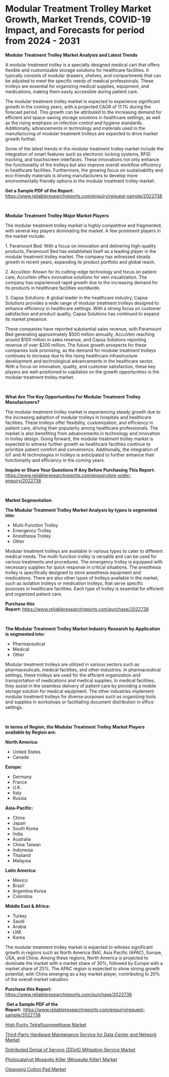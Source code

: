 <p><h1>Modular Treatment Trolley Market Growth, Market Trends, COVID-19 Impact, and Forecasts for period from 2024 - 2031</h1></p><p><strong>Modular Treatment Trolley Market Analysis and Latest Trends</strong></p>
<p><p>A modular treatment trolley is a specially designed medical cart that offers flexible and customizable storage solutions for healthcare facilities. It typically consists of modular drawers, shelves, and compartments that can be adjusted to meet the specific needs of medical professionals. These trolleys are essential for organizing medical supplies, equipment, and medications, making them easily accessible during patient care.</p><p>The modular treatment trolley market is expected to experience significant growth in the coming years, with a projected CAGR of 11.1% during the forecast period. This growth can be attributed to the increasing demand for efficient and space-saving storage solutions in healthcare settings, as well as the rising emphasis on infection control and hygiene standards. Additionally, advancements in technology and materials used in the manufacturing of modular treatment trolleys are expected to drive market growth further.</p><p>Some of the latest trends in the modular treatment trolley market include the integration of smart features such as electronic locking systems, RFID tracking, and touchscreen interfaces. These innovations not only enhance the functionality of the trolleys but also improve overall workflow efficiency in healthcare facilities. Furthermore, the growing focus on sustainability and eco-friendly materials is driving manufacturers to develop more environmentally friendly options in the modular treatment trolley market.</p></p>
<p><strong>Get a Sample PDF of the Report:&nbsp;</strong> <a href="https://www.reliableresearchreports.com/enquiry/request-sample/2022738">https://www.reliableresearchreports.com/enquiry/request-sample/2022738</a></p>
<p>&nbsp;</p>
<p><strong>Modular Treatment Trolley Major Market Players</strong></p>
<p><p>The modular treatment trolley market is highly competitive and fragmented, with several key players dominating the market. A few prominent players in the market include:</p><p>1. Paramount Bed: With a focus on innovation and delivering high-quality products, Paramount Bed has established itself as a leading player in the modular treatment trolley market. The company has witnessed steady growth in recent years, expanding its product portfolio and global reach.</p><p>2. AccuVein: Known for its cutting-edge technology and focus on patient care, AccuVein offers innovative solutions for vein visualization. The company has experienced rapid growth due to the increasing demand for its products in healthcare facilities worldwide.</p><p>3. Capsa Solutions: A global leader in the healthcare industry, Capsa Solutions provides a wide range of modular treatment trolleys designed to enhance efficiency in healthcare settings. With a strong focus on customer satisfaction and product quality, Capsa Solutions has continued to expand its market presence.</p><p>These companies have reported substantial sales revenue, with Paramount Bed generating approximately $500 million annually, AccuVein reaching around $100 million in sales revenue, and Capsa Solutions reporting revenue of over $200 million. The future growth prospects for these companies look promising, as the demand for modular treatment trolleys continues to increase due to the rising healthcare infrastructure development and technological advancements in the healthcare sector. With a focus on innovation, quality, and customer satisfaction, these key players are well-positioned to capitalize on the growth opportunities in the modular treatment trolley market.</p></p>
<p>&nbsp;</p>
<p><strong>What Are The Key Opportunities For Modular Treatment Trolley Manufacturers?</strong></p>
<p><p>The modular treatment trolley market is experiencing steady growth due to the increasing adoption of modular trolleys in hospitals and healthcare facilities. These trolleys offer flexibility, customization, and efficiency in patient care, driving their popularity among healthcare professionals. The market is also benefiting from advancements in technology and innovation in trolley design. Going forward, the modular treatment trolley market is expected to witness further growth as healthcare facilities continue to prioritize patient comfort and convenience. Additionally, the integration of IoT and AI technologies in trolleys is anticipated to further enhance their functionality and efficiency in the coming years.</p></p>
<p><strong>Inquire or Share Your Questions If Any Before Purchasing This Report:</strong> <a href="https://www.reliableresearchreports.com/enquiry/pre-order-enquiry/2022738">https://www.reliableresearchreports.com/enquiry/pre-order-enquiry/2022738</a></p>
<p>&nbsp;</p>
<p><strong>Market Segmentation</strong></p>
<p><strong>The Modular Treatment Trolley Market Analysis by types is segmented into:</strong></p>
<p><ul><li>Multi-Function Trolley</li><li>Emergency Trolley</li><li>Anesthesia Trolley</li><li>Other</li></ul></p>
<p><p>Modular treatment trolleys are available in various types to cater to different medical needs. The multi-function trolley is versatile and can be used for various treatments and procedures. The emergency trolley is equipped with necessary supplies for quick response in critical situations. The anesthesia trolley is specifically designed to store anesthesia equipment and medications. There are also other types of trolleys available in the market, such as isolation trolleys or medication trolleys, that serve specific purposes in healthcare facilities. Each type of trolley is essential for efficient and organized patient care.</p></p>
<p><strong>Purchase this Report:&nbsp;</strong><a href="https://www.reliableresearchreports.com/purchase/2022738">https://www.reliableresearchreports.com/purchase/2022738</a></p>
<p>&nbsp;</p>
<p><strong>The Modular Treatment Trolley Market Industry Research by Application is segmented into:</strong></p>
<p><ul><li>Pharmaceutical</li><li>Medical</li><li>Other</li></ul></p>
<p><p>Modular treatment trolleys are utilized in various sectors such as pharmaceuticals, medical facilities, and other industries. In pharmaceutical settings, these trolleys are used for the efficient organization and transportation of medications and medical supplies. In medical facilities, they assist in the seamless delivery of patient care by providing a mobile storage solution for medical equipment. The other industries implement modular treatment trolleys for diverse purposes such as organizing tools and supplies in workshops or facilitating document distribution in office settings.</p></p>
<p>&nbsp;</p>
<p><strong>In terms of Region, the Modular Treatment Trolley Market Players available by Region are:</strong></p>
<p>
    <p> <strong> North America: </strong>
        <ul>
            <li>United States</li>
            <li>Canada</li>
        </ul>
        </p> 
    <p> <strong> Europe: </strong>
        <ul>
            <li>Germany</li>
            <li>France</li>
            <li>U.K.</li>
            <li>Italy</li>
            <li>Russia</li>
        </ul>
        </p> 
    <p> <strong> Asia-Pacific: </strong>
        <ul>
            <li>China</li>
            <li>Japan</li>
            <li>South Korea</li>
            <li>India</li>
            <li>Australia</li>
            <li>China Taiwan</li>
            <li>Indonesia</li>
            <li>Thailand</li>
            <li>Malaysia</li>
        </ul>
        </p> 
    <p> <strong> Latin America: </strong>
        <ul>
            <li>Mexico</li>
            <li>Brazil</li>
            <li>Argentina Korea</li>
            <li>Colombia</li>
        </ul>
        </p> 
    <p> <strong> Middle East & Africa: </strong>
        <ul>
            <li>Turkey</li>
            <li>Saudi</li>
            <li>Arabia</li>
            <li>UAE</li>
            <li>Korea</li>
        </ul>
    </p>
    </p>
<p><p>The modular treatment trolley market is expected to witness significant growth in regions such as North America (NA), Asia Pacific (APAC), Europe, USA, and China. Among these regions, North America is projected to dominate the market with a market share of 30%, followed by Europe with a market share of 25%. The APAC region is expected to show strong growth potential, with China emerging as a key market player, contributing to 20% of the overall market valuation.</p></p>
<p><strong>Purchase this Report: </strong><a href="https://www.reliableresearchreports.com/purchase/2022738">https://www.reliableresearchreports.com/purchase/2022738</a></p>
<p>&nbsp;<strong>Get a Sample PDF of the Report:&nbsp;&nbsp;</strong><a href="https://www.reliableresearchreports.com/enquiry/request-sample/2022738">https://www.reliableresearchreports.com/enquiry/request-sample/2022738</a></p>
<p><strong></strong></p>
<p><p><a href="https://crocus-run-b5a.notion.site/High-Purity-Tetrafluoromethane-Market-Size-Growth-Outlook-from-2024-to-2031-projecting-at-Market-s-8d987d7247ad490290973f9005459d27">High Purity Tetrafluoromethane Market</a></p><p><a href="https://metal-farmhouse-e95.notion.site/Third-Party-Hardware-Maintenance-Service-for-Data-Center-and-Network-Market-Research-Report-Forecast-b7ff3adbf50940f698bc50cbc453faeb">Third-Party Hardware Maintenance Service for Data Center and Network Market</a></p><p><a href="https://gratis-rainforest-2ca.notion.site/Distributed-Denial-of-Service-DDoS-Mitigation-Service-Market-Size-and-Growth-Market-Segmentation--c2454506c4684bacb9acfd769fd89594">Distributed Denial of Service (DDoS) Mitigation Service Market</a></p><p><a href="https://view.publitas.com/reportprime-1/photocatalyst-mosquito-killer-mosquito-killer-market-size-share-trends-analysis-report-by-application-regional-outlook-competitive-strategies-and-segment-forecasts-2024-2031/">Photocatalyst Mosquito Killer (Mosquito Killer) Market</a></p><p><a href="https://view.publitas.com/reportprime-1/cleansing-cotton-pad-market-centers-on-aspects-such-as-market-growth-market-share-market-opportunity-and-projected-forecasts-spanning-from-2024-to-2031/">Cleansing Cotton Pad Market</a></p></p>